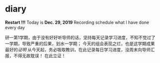 # diary
**Restart !!!**
 Today is **Dec. 29, 2019**
Recording schedule what I have done every day

研一第1学期，由于没有好好听导师的话，坚持每天记录学习进度，不知不觉过了一学期，导致严重的后果，划水一学期；
今天的组会表现之烂，也是这学期成果最好的*证明* 
从今天起，务必吸取教训，在此记录每日学习进度，没周末向导师汇报，不得无故耽误！
在此立证！
